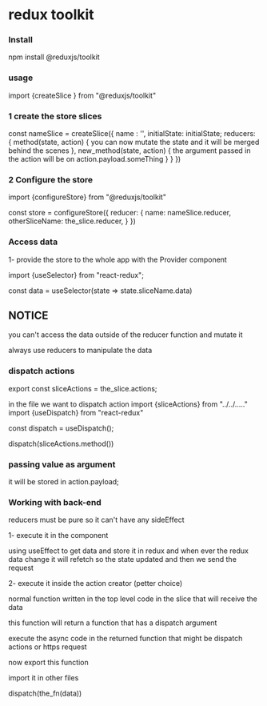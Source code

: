 # redux toolkit 

### Install
npm install @reduxjs/toolkit

### usage
import {createSlice } from "@reduxjs/toolkit"


### 1 create the store slices 

const nameSlice = createSlice({
  name : '',
  initialState: initialState;
  reducers: {
    method(state, action) {
      you can now mutate the state and it will be merged behind the scenes
    }, 
    new_method(state, action) {
      the argument passed in the action will be on action.payload.someThing
    }
  }
})

### 2 Configure the store

import {configureStore} from "@reduxjs/toolkit"

const store = configureStore({
  reducer: {
    name: nameSlice.reducer,
    otherSliceName:  the_slice.reducer,
  }
})

### Access data 

1- provide the store to the whole app with the Provider component

import {useSelector} from "react-redux";

const data = useSelector(state => state.sliceName.data)


## NOTICE 
you can't access the data outside of the reducer function and mutate it 

always use reducers to manipulate the data

### dispatch actions

export const sliceActions = the_slice.actions;

in the file we want to dispatch action 
import {sliceActions} from "../../....."
import {useDispatch} from "react-redux"

const dispatch = useDispatch();

dispatch(sliceActions.method())

### passing value as argument 
it will be stored in action.payload;

###  Working with back-end

reducers must be pure so it can't have any sideEffect

1- execute it in the component 


using useEffect to get data and store it in redux
and when ever the redux data change it will refetch 
so the state updated and then we send the request 

2- execute it inside the action creator (petter choice)

normal function written in the top level code in the slice that will receive the data

this function will return a function that has a dispatch argument

execute the async code in the returned function that might be dispatch actions or https request

now export this function 

import it in other files

dispatch(the_fn(data))